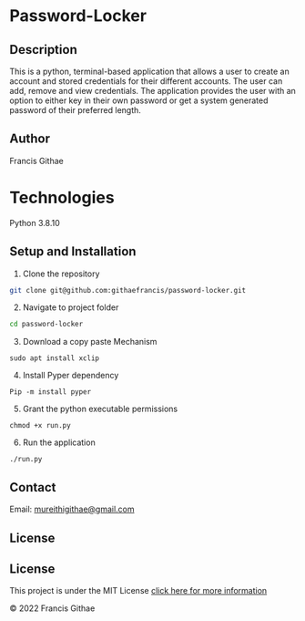 # Password-Locker

## Description

This is a python, terminal-based application that allows a user to create an account and stored credentials for their different accounts. The user can add, remove and view credentials. The application provides the user with an option to either key in their own password or get a system generated password of their preferred length.

## Author

Francis Githae

# Technologies

Python 3.8.10

## Setup and Installation

1. Clone the repository

```bash
git clone git@github.com:githaefrancis/password-locker.git
```

2. Navigate to project folder

```bash
cd password-locker
```

3. Download a copy paste Mechanism

```
sudo apt install xclip
```
4. Install Pyper dependency

```
Pip -m install pyper
```
5. Grant the python executable permissions

```
chmod +x run.py
```
6. Run the application

```
./run.py
```

## Contact
Email: mureithigithae@gmail.com

## License
## License

This project is under the MIT License [click here for more information](LICENSE)

&copy; 2022 Francis Githae